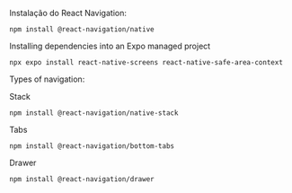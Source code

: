Instalação do React Navigation:

    npm install @react-navigation/native

Installing dependencies into an Expo managed project
    
    npx expo install react-native-screens react-native-safe-area-context

Types of navigation:

Stack
    
    npm install @react-navigation/native-stack

Tabs

    npm install @react-navigation/bottom-tabs

Drawer

    npm install @react-navigation/drawer
